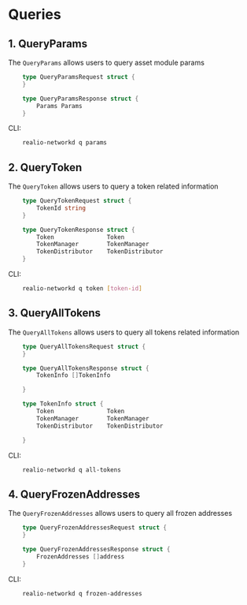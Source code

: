 <!--
order: 5
-->

# Queries

## 1. QueryParams

The `QueryParams` allows users to query asset module params

```go
    type QueryParamsRequest struct {
    }
```

```go
    type QueryParamsResponse struct {
        Params Params
    }
```

CLI:

```bash
    realio-networkd q params
```

## 2. QueryToken

The `QueryToken` allows users to query a token related information

```go
    type QueryTokenRequest struct {
        TokenId string
    }
```

```go
    type QueryTokenResponse struct {
        Token               Token
        TokenManager        TokenManager
        TokenDistributor    TokenDistributor
    }
```

CLI:

```bash
    realio-networkd q token [token-id]
```

## 3. QueryAllTokens

The `QueryAllTokens` allows users to query all tokens related information

```go
    type QueryAllTokensRequest struct {
    }
```

```go
    type QueryAllTokensResponse struct {
        TokenInfo []TokenInfo

    }
```

```go
    type TokenInfo struct {
        Token               Token
        TokenManager        TokenManager
        TokenDistributor    TokenDistributor

    }
```

CLI:

```bash
    realio-networkd q all-tokens
```

## 4. QueryFrozenAddresses

The `QueryFrozenAddresses` allows users to query all frozen addresses

```go
    type QueryFrozenAddressesRequest struct {
    }
```

```go
    type QueryFrozenAddressesResponse struct {
        FrozenAddresses []address
    }
```

CLI:

```bash
    realio-networkd q frozen-addresses
```
